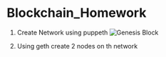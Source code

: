 # Blockchain_Homework

1. Create Network using puppeth 
![Genesis Block](images/Screenshot(4).png)

2. Using geth create 2 nodes on th network

